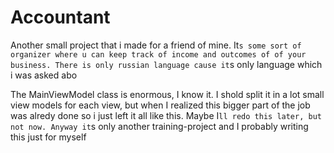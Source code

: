 # Accountant
Another small project that i made for a friend of mine. It`s some sort of organizer where u can keep track of income and outcomes of of your business. There is only russian language cause it`s only language which i was asked abo

The MainViewModel class is enormous, I know it. I shold split it in a lot small view models for each view, but when I realized this bigger 
part of the job was alredy done so i just left it all like this. Maybe I`ll redo this later, but not now. Anyway it`s only another 
training-project and I probably writing this just for myself
